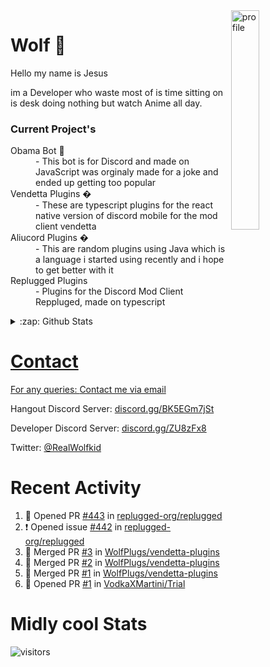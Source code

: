 
<img align="right" alt="profile" width=30% src="https://avatars1.githubusercontent.com/u/32025746?s=460&u=b71f51a6d786a0817807f3e953f36734ac4493c7&v=4">

<h1>Wolf 🐺</h1>

<p>Hello my name is Jesus 

im a Developer who waste most of is time sitting
on is desk doing nothing but watch Anime all day.

</p>


<h3>Current Project's</h3>
<dl>
  <dt>Obama Bot 🤖</dt>
  <dd>- This bot is for Discord and made on JavaScript was orginaly made for a joke and ended up getting too popular</dd>
  
  <dt>Vendetta Plugins �</dt>
  <dd>- These are typescript plugins for the react native version of discord mobile for the mod client vendetta</dd>
  
  <dt>Aliucord Plugins �</dt>
  <dd>- This are random plugins using Java which is a language i started using recently and i hope to get better with it</dd>
  
  <dt>Replugged Plugins </dt>
  <dd>- Plugins for the Discord Mod Client Reppluged, made on typescript<dd>
</dl>

<!--<a href="https://youtube.com/c/Wolfkid">

<img src="https://img.shields.io/badge/Wolfkid%20-%23FF0000.svg?&style=for-the-badge&logo=YouTube&logoColor=white"/>
-->




<details>  
<summary>:zap: Github Stats</summary>
<a href="https://youtube.com/c/Wolfkid">
<img align="left" alt="Wolf's Github Stats" src="https://github-readme-stats.vercel.app/api?username=Wolfkid200444&show_icons=true&theme=tokyonight" />
<img align="bottom" alt="Wolf's Github Stats" src="https://github-readme-stats.vercel.app/api/top-langs/?username=Wolfkid200444&show_icons=true&theme=tokyonight"/>
  </details>

<h1>Contact</h1>
      <p>For any queries: <a href="mailto:helpwolf@gmail.com?Subject=My%20Query">Contact me via email</a></p>
      <p>Hangout Discord Server: <a href="https://discord.gg/BK5EGm7jSt">discord.gg/BK5EGm7jSt</a></p>
      <p>Developer Discord Server: <a href="https://discord.gg/ZU8zFx8">discord.gg/ZU8zFx8</a></p>
      <p>Twitter: <a href="https://twitter.com/RealWolfkid">@RealWolfkid</a></p>
     <!-- <p>My Website: <a href="https://realwolfie.ml">realwolfie.ml</a></p>
-->


  <h1> Recent Activity </h1>

<!--START_SECTION:activity-->
1. 💪 Opened PR [#443](https://github.com/replugged-org/replugged/pull/443) in [replugged-org/replugged](https://github.com/replugged-org/replugged)
2. ❗️ Opened issue [#442](https://github.com/replugged-org/replugged/issues/442) in [replugged-org/replugged](https://github.com/replugged-org/replugged)
3. 🎉 Merged PR [#3](https://github.com/WolfPlugs/vendetta-plugins/pull/3) in [WolfPlugs/vendetta-plugins](https://github.com/WolfPlugs/vendetta-plugins)
4. 🎉 Merged PR [#2](https://github.com/WolfPlugs/vendetta-plugins/pull/2) in [WolfPlugs/vendetta-plugins](https://github.com/WolfPlugs/vendetta-plugins)
5. 🎉 Merged PR [#1](https://github.com/WolfPlugs/vendetta-plugins/pull/1) in [WolfPlugs/vendetta-plugins](https://github.com/WolfPlugs/vendetta-plugins)
6. 💪 Opened PR [#1](https://github.com/VodkaXMartini/Trial/pull/1) in [VodkaXMartini/Trial](https://github.com/VodkaXMartini/Trial)
<!--END_SECTION:activity-->


  <h1> Midly cool Stats </h1>

  ![visitors](https://visitor-badge.laobi.icu/badge?page_id=Wolfkid200444.Wolfkid200444)
